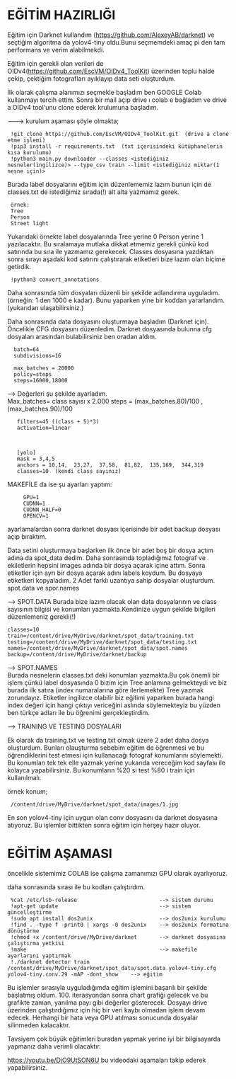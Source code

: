 # EĞİTİM HAZIRLIĞI
Eğitim için Darknet kullandım (https://github.com/AlexeyAB/darknet) ve seçtiğim algoritma da yolov4-tiny oldu.Bunu seçmemdeki amaç pi den tam performans ve verim alabilmekdi. 

Eğitim için gerekli olan verileri de OIDv4(https://github.com/EscVM/OIDv4_ToolKit) üzerinden toplu halde çekip, çektiğim fotografları ayıklayıp data seti oluşturdum.

İlk olarak çalışma alanımızı seçmekle başladım ben GOOGLE Colab kullanmayı tercih ettim. Sonra bir mail açıp drive ı colab e bağladım ve drive a OIDv4 tool'unu clone ederek krulumuna başladım.

---> kurulum aşaması şöyle olmakta;


     !git clone https://github.com/EscVM/OIDv4_ToolKit.git  (drive a clone etme işlemi)
     !pip3 install -r requirements.txt  (txt içerisindeki kütüphanelerin kısa kurulumu) 
     !python3 main.py downloader --classes <istediğiniz nesneler(ingilizce)> --type_csv train --limit <istediğiniz miktar(1 nesne için)>
     
Burada label dosyalarını eğitim için düzenlememiz lazım bunun için de classes.txt de istediğimiz sırada(!) alt alta yazmamız gerek.
     
     örnek:
     Tree
     Person
     Street light
     
Yukarıdaki örnekte label dosyalarında Tree yerine 0 Person yerine 1 yazılacaktır. Bu sıralamaya mutlaka dikkat etmemiz gerekli çünkü kod satırında bu sıra ile yazmamız gerekecek. Classes dosyasına yazdıktan sonra sırayı aşadaki kod satırını çalıştırarak etiketleri bize lazım olan biçime getirdik.     
     
     !python3 convert_annotations
     
     
Daha sonrasında tüm dosyaları düzenli bir şekilde adlandırma uyguladım.(örneğin: 1 den 1000 e kadar).
Bunu yaparken yine bir koddan yararlandım.(yukarıdan ulaşabilirsiniz.)

Daha sonrasında data dosyasını oluşturmaya başladım (Darknet için). Öncelikle CFG dosyasını düzenledim. Darknet dosyasında bulunna cfg dosyaları arasından bulabilirsiniz ben oradan aldım.
      
      
      batch=64
      subdivisions=16

      max_batches = 20000
      policy=steps
      steps=16000,18000
      
-->  Değerleri şu şekilde ayarladım.       
Max_batches= class sayısı x 2.000
steps = (max_batches.80)/100 , (max_batches.90)/100 

       filters=45 ((class + 5)*3)
       activation=linear



       [yolo]
       mask = 3,4,5
       anchors = 10,14,  23,27,  37,58,  81,82,  135,169,  344,319
       classes=10  (kendi class sayınız)
       


MAKEFİLE da ise şu ayarları yaptım:

         GPU=1
         CUDNN=1
         CUDNN_HALF=0
         OPENCV=1  
  
ayarlamalardan sonra darknet dosyası içerisinde bir adet backup dosyası açıp bıraktım.

Data setini oluşturmaya başlarken ilk önce bir adet boş bir dosya açtım adına da spot_data dedim. Daha sonrasında topladığımız fotograf ve ekiletlerin hepsini images adında bir dosya açarak içine attım. Sonra etiketler için ayrı bir dosya açarak adını labels koydum. Bu dosyaya etiketkeri kopyaladım. 2 Adet farklı uzantıya sahip dosyalar oluşturdum. spot.data ve spor.names 



--> SPOT.DATA
Burada bize lazım olacak olan data dosyalarının ve class sayısının bilgisi ve konumları yazmakta.Kendinize uygun şekilde bilgileri düzenlemeniz gerekli(!)

    classes=10
    train=/content/drive/MyDrive/darknet/spot_data/training.txt
    testing=/content/drive/MyDrive/darknet/spot_data/testing.txt
    names=/content/drive/MyDrive/darknet/spot_data/spot.names
    backup=/content/drive/MyDrive/darknet/backup
    
--> SPOT.NAMES  
Burada nesnelerin classes.txt deki konumları yazmakta.Bu çok önemli bir işlem çünkü label dosyasında 0 bizim için Tree anlamına gelmekteydi ve biz burada ilk satıra (index numaralarına göre ilerlemekte) Tree yazmak zorundayız. Etiketler ingilizce olabilir biz eğitimi yaparken burada hangi index değeri için hangi çıktıyı vericeğini aslında söylemekteyiz bu yüzden ben türkçe adları ile bu öğrenimi gerçekleştirdim.



--> TRAINING VE TESTING DOSYALARI

 Ek olarak da training.txt ve testing.txt olmak üzere 2 adet daha dosya oluşturdum. Bunları olauşturma sebebim eğitim de öğrenmesi ve bu öğrendiklerini test etmesi için kullanacağı fotograf konumlarını söylemekti.
 Bu konumları tek tek elle yazmak yerine yukarıda vereceğim kod sayfası ile kolayca yapabilirsiniz. Bu konumların %20 si test %80 i train için kullanılmalı.
 
 örnek konum;
 
     /content/drive/MyDrive/darknet/spot_data/images/1.jpg
     
En son yolov4-tiny için uygun olan conv dosyasını da darknet dosyasına atıyoruz.
Bu işlemler bittikten sonra eğitim için herşey hazır oluyor.

# EĞİTİM AŞAMASI
öncelikle sistemimiz COLAB ise çalışma zamanımızı GPU olarak ayarlıyoruz.

daha sonrasında sırası ile bu kodları çalıştırdım.
     
     %cat /etc/lsb-release                          --> sistem durumu
     !apt-get update                                --> sistem güncelleştirme
     !sudo apt install dos2unix                     --> dos2unix kurulumu
     !find . -type f -print0 | xargs -0 dos2unix    --> dos2unix formatına dönüştürme
     !chmod +x /content/drive/MyDrive/darknet       --> darknet dosyasına çalıştırma yetkisi
     !make                                          --> makefile ayarlarını yaptırmak
     !./darknet detector train /content/drive/MyDrive/darknet/spot_data/spot.data yolov4-tiny.cfg yolov4-tiny.conv.29 -mAP -dont_show    --> eğitim
     
     
Bu işlemler sırasıyla uyguladığımda eğitim işlemini başarılı bir şekilde başlatmış oldum. 100. iterasyondan sonra chart grafiği gelecek ve bu grafikte zaman, yanılma payı gibi değerler gösterecek. Dosyayı drive üzerinden çalıştırdığımız için hiç bir veri kaybı olmadan işlem devam edecek. Herhangi bir hata veya GPU atılması sonucunda dosyalar silinmeden kalacaktır. 

Tavsiyem çok büyük eğitimleri buradan yapmak yerine iyi bir bilgisayarda yapmanız daha verimli olacaktır.

https://youtu.be/DjO9UtSON6U  bu videodaki aşamaları takip ederek yapabilirsiniz.
